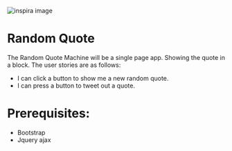 ![inspira image](https://encrypted-tbn0.gstatic.com/images?q=tbn:ANd9GcTs_DbKcc8oUuCmbED7iuCSAQABq5G1zIdCFonQrSbJArf9H67n)
# Random Quote
The Random Quote Machine will be a single page app. Showing the quote in a block. The user stories are as follows:

* I can click a button to show me a new random quote.
* I can press a button to tweet out a quote.

# Prerequisites:

* Bootstrap
* Jquery ajax
